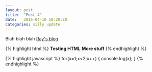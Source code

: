 ```yaml
---
layout: post
title:  "Post 4"
date:   2015-04-10 10:20:20
categories: silly update
---
```

Blah blah blah [Ray's blog][ray]

{% highlight html %}
<b>Testing HTML</b>
<b>More stuff</b>
{% endhighlight %}

{% highlight javascript %}
for(x=1;x<2;x++) {
	console.log(x);
}
{% endhighlight %}

[ray]:      http://www.raymondcamden.com
